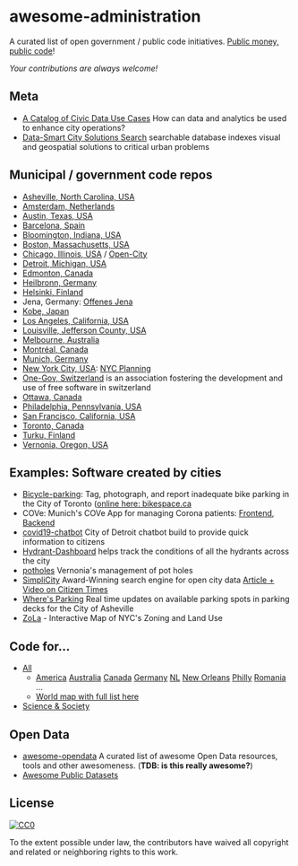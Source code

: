 # awesome-administration

A curated list of open government / public code initiatives. [Public money, public code](https://publiccode.eu/)!

*Your contributions are always welcome!*

## Meta

  * [A Catalog of Civic Data Use Cases](https://datasmart.ash.harvard.edu/news/article/how-can-data-and-analytics-be-used-to-enhance-city-operations-723) How can data and analytics be used to enhance city operations?
  * [Data-Smart City Solutions Search](https://datasmart.ash.harvard.edu/civic-analytics-network/solutions-search) searchable database indexes visual and geospatial solutions to critical urban problems

## Municipal / government code repos

  * [Asheville, North Carolina, USA](https://github.com/cityofasheville)
  * [Amsterdam, Netherlands](https://github.com/amsterdam)
  * [Austin, Texas, USA](https://github.com/cityofaustin)
  * [Barcelona, Spain](https://github.com/AjuntamentdeBarcelona)
  * [Bloomington, Indiana, USA](https://github.com/City-of-Bloomington)
  * [Boston, Massachusetts, USA](https://github.com/CityOfBoston)
  * [Chicago, Illinois, USA](https://github.com/Chicago) / [Open-City](https://github.com/open-city)
  * [Detroit, Michigan, USA](https://github.com/CityOfDetroit)
  * [Edmonton, Canada](https://github.com/CityofEdmonton)
  * [Heilbronn, Germany](https://github.com/opendata-heilbronn)
  * [Helsinki, Finland](https://github.com/City-of-Helsinki)
  * Jena, Germany: [Offenes Jena](https://github.com/OffenesJena)
  * [Kobe, Japan](https://github.com/city-of-kobe)
  * [Los Angeles, California, USA](https://github.com/CityOfLosAngeles)
  * [Louisville, Jefferson County, USA](https://github.com/LouisvilleMetro)
  * [Melbourne, Australia](https://github.com/City-of-Melbourne/)
  * [Montréal, Canada](https://github.com/VilledeMontreal)
  * [Munich, Germany](https://github.com/it-at-m)
  * [New York City, USA](https://github.com/cityofnewyork): [NYC Planning](https://github.com/NYCPlanning)
  * [One-Gov, Switzerland](https://github.com/OneGov) is an association fostering the development and use of free software in switzerland
  * [Ottawa, Canada](https://github.com/cityofottawa)
  * [Philadelphia, Pennsylvania, USA](https://github.com/CityOfPhiladelphia)
  * [San Francisco, California, USA](https://github.com/SFMOCI)
  * [Toronto, Canada](https://github.com/CityofToronto)
  * [Turku, Finland](https://github.com/city-of-turku)
  * [Vernonia, Oregon, USA](https://github.com/CityOfVernonia)


## Examples: Software created by cities

  * [Bicycle-parking](https://gitlab.com/bikespace/Bicycle-parking): Tag, photograph, and report inadequate bike parking in the City of Toronto ([online here: bikespace.ca](https://www.bikespace.ca/)
  * COVe: Munich's COVe App for managing Corona patients: [Frontend](https://github.com/it-at-m/cove-frontend), [Backend](https://github.com/it-at-m/cove-backend)
  * [covid19-chatbot](https://github.com/CityOfDetroit/covid19-chatbot) City of Detroit chatbot build to provide quick information to citizens
  * [Hydrant-Dashboard](https://github.com/CityOfDetroit/hydrant-dashboard) helps track the conditions of all the hydrants across the city
  * [potholes](https://github.com/CityOfVernonia/potholes.vernonia-or.gov) Vernonia's management of pot holes
  * [SimpliCity](https://github.com/cityofasheville/simplicity2) Award-Winning search engine for open city data [Article + Video on Citizen Times](https://eu.citizen-times.com/story/money/business/2015/10/14/asheville-tool-helps-find-city-data-won-award-simplicity/73888288/)
  * [Where's Parking](https://github.com/cityofasheville/wheres-parking) Real time updates on available parking spots in parking decks for the City of Asheville
  * [ZoLa](https://github.com/NYCPlanning/labs-zola) - Interactive Map of NYC's Zoning and Land Use

## Code for...

  * [All](https://codeforall.org/)
    * [America](https://www.codeforamerica.org/) [Australia](https://codeforaustralia.org/) [Canada](https://codefor.ca/) [Germany](https://www.codefor.de/) [NL](https://www.codefor.nl/) [New Orleans](https://github.com/codefornola) [Philly](https://codeforphilly.org/) [Romania](https://code4.ro/) ...
    * [World map with full list here](https://codeforall.org/members)
  * [Science & Society](https://codeforscience.org/)

## Open Data

  * [awesome-opendata](https://github.com/DigitalCommonsLab/awesome-opendata) A curated list of awesome Open Data resources, tools and other awesomeness. (**TDB: is this really awesome?**)
  * [Awesome Public Datasets](https://github.com/awesomedata/awesome-public-datasets)


## License

[![CC0](http://mirrors.creativecommons.org/presskit/buttons/88x31/svg/cc-zero.svg)](https://creativecommons.org/publicdomain/zero/1.0/)

To the extent possible under law, the contributors have waived all copyright and related or neighboring rights to this work.
